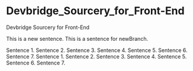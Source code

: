 # Devbridge_Sourcery_for_Front-End
Devbridge Sourcery for Front-End

This is a new sentence.
This is a sentence for newBranch.

Sentence 1.
Sentence 2.
Sentence 3.
Sentence 4.
Sentence 5.
Sentence 6.
Sentence 7.
Sentence 1.
Sentence 2.
Sentence 3.
Sentence 4.
Sentence 5.
Sentence 6.
Sentence 7.
